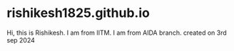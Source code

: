 # rishikesh1825.github.io
Hi, this is Rishikesh.
I am from IITM.
I am from AIDA branch.
created on 3rd sep 2024
